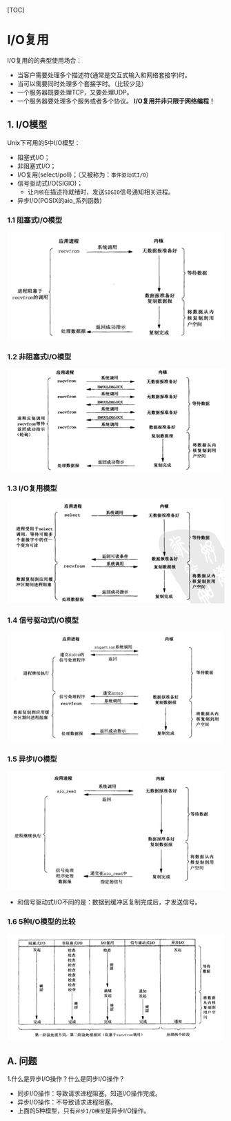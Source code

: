 
[TOC]

# I/O复用
I/O复用的的典型使用场合：
* 当客户需要处理多个描述符(通常是交互式输入和网络套接字)时。
* 当可以需要同时处理多个套接字时。（比较少见）
* 一个服务器既要处理TCP，又要处理UDP。
* 一个服务器要处理多个服务或者多个协议。
**I/O复用并非只限于网络编程！**

## 1. I/O模型
Unix下可用的5中I/O模型：
* 阻塞式I/O；
* 非阻塞式I/O；
* I/O复用(select/poll)；（又被称为：`事件驱动式I/O`）
* 信号驱动式I/O(SIGIO)；
    * 让`内核`在描述符就绪时，发送`SIGIO`信号通知相关进程。
* 异步I/O(POSIX的aio_系列函数)

### 1.1 阻塞式I/O模型
![](./blockingIO.png)

### 1.2 非阻塞式I/O模型
![](./nonblockingIO.png)

### 1.3 I/O复用模型
![](./IOmultiplexing.png)

### 1.4 信号驱动式I/O模型
![](./signal-driven-IO.png)

### 1.5 异步I/O模型
![](./asynchronous-IO.png)
* 和信号驱动式I/O不同的是：数据到缓冲区复制完成后，才发送信号。

### 1.6 5种I/O模型的比较
![](./compare_IO_model_type.png)

## A. 问题
1.什么是异步I/O操作？什么是同步I/O操作？
* 同步I/O操作：导致请求进程阻塞，知道I/O操作完成。
* 异步I/O操作：不导致请求进程阻塞。
* 上面的5种模型，只有`异步I/O模型`是异步I/O操作。 